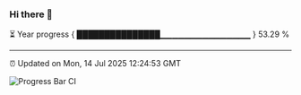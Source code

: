 ### Hi there 👋

⏳ Year progress { ███████████████▁▁▁▁▁▁▁▁▁▁▁▁▁▁▁ } 53.29 %

---

⏰ Updated on Mon, 14 Jul 2025 12:24:53 GMT

![Progress Bar CI](https://github.com/Shyam-Makwana/GitHub-Actions-Demo/workflows/Progress%20Bar%20CI/badge.svg)
